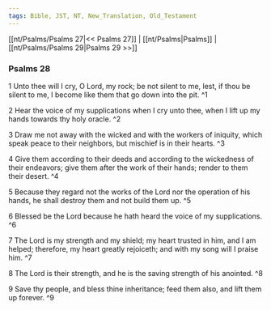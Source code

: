 ```yaml
---
tags: Bible, JST, NT, New_Translation, Old_Testament
---
```


[[nt/Psalms/Psalms 27|<< Psalms 27]] | [[nt/Psalms|Psalms]] | [[nt/Psalms/Psalms 29|Psalms 29 >>]]

### Psalms 28

1 Unto thee will I cry, O Lord, my rock; be not silent to me, lest, if thou be silent to me, I become like them that go down into the pit.  ^1

2 Hear the voice of my supplications when I cry unto thee, when I lift up my hands towards thy holy oracle.  ^2

3 Draw me not away with the wicked and with the workers of iniquity, which speak peace to their neighbors, but mischief is in their hearts.  ^3

4 Give them according to their deeds and according to the wickedness of their endeavors; give them after the work of their hands; render to them their desert.  ^4

5 Because they regard not the works of the Lord nor the operation of his hands, he shall destroy them and not build them up.  ^5

6 Blessed be the Lord because he hath heard the voice of my supplications.  ^6

7 The Lord is my strength and my shield; my heart trusted in him, and I am helped; therefore, my heart greatly rejoiceth; and with my song will I praise him.  ^7

8 The Lord is their strength, and he is the saving strength of his anointed.  ^8

9 Save thy people, and bless thine inheritance; feed them also, and lift them up forever.  ^9

 
